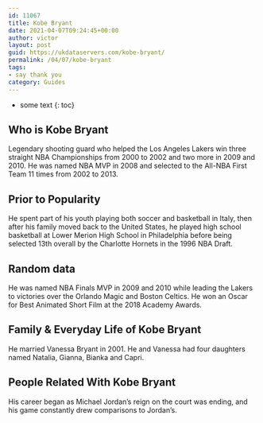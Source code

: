 ```yaml
---
id: 11067
title: Kobe Bryant
date: 2021-04-07T09:24:45+00:00
author: victor
layout: post
guid: https://ukdataservers.com/kobe-bryant/
permalink: /04/07/kobe-bryant
tags:
- say thank you
category: Guides
---
```


* some text
{: toc}


## Who is Kobe Bryant



Legendary shooting guard who helped the Los Angeles Lakers win three straight NBA Championships from 2000 to 2002 and two more in 2009 and 2010. He was named NBA MVP in 2008 and selected to the All-NBA First Team 11 times from 2002 to 2013. 

                
                
                
## Prior to Popularity



He spent part of his youth playing both soccer and basketball in Italy, then after his family moved back to the United States, he played high school basketball at Lower Merion High School in Philadelphia before being selected 13th overall by the Charlotte Hornets in the 1996 NBA Draft.

                
                
                
## Random data



He was named NBA Finals MVP in 2009 and 2010 while leading the Lakers to victories over the Orlando Magic and Boston Celtics. He won an Oscar for Best Animated Short Film at the 2018 Academy Awards.

                
                
                
## Family & Everyday Life of Kobe Bryant



He married Vanessa Bryant in 2001. He and Vanessa had four daughters named Natalia, Gianna, Bianka and Capri. 

                
                
                
## People Related With Kobe Bryant



His career began as Michael Jordan&#8217;s reign on the court was ending, and his game constantly drew comparisons to Jordan&#8217;s. 

                
              
            
          
          
          